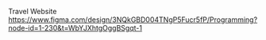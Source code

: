 Travel Website
https://www.figma.com/design/3NQkGBD004TNgP5Fucr5fP/Programming?node-id=1-230&t=WbYJXhtgOggBSgqt-1
